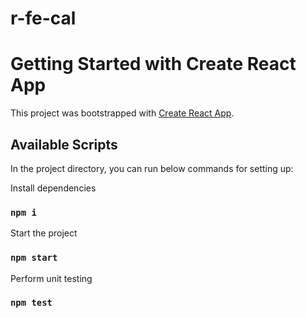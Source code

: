 # r-fe-cal

# Getting Started with Create React App

This project was bootstrapped with [Create React App](https://github.com/facebook/create-react-app).

## Available Scripts

In the project directory, you can run below commands for setting up:

Install dependencies
### `npm i`

Start the project
### `npm start`

Perform unit testing
### `npm test`